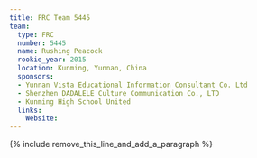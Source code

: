 ```yaml
---
title: FRC Team 5445
team:
  type: FRC
  number: 5445
  name: Rushing Peacock
  rookie_year: 2015
  location: Kunming, Yunnan, China
  sponsors:
  - Yunnan Vista Educational Information Consultant Co. Ltd
  - Shenzhen DADALELE Culture Communication Co., LTD
  - Kunming High School United
  links:
    Website:
---
```


{% include remove_this_line_and_add_a_paragraph %}